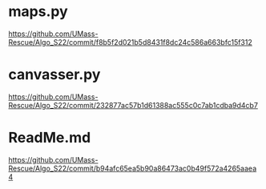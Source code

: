 # maps.py
https://github.com/UMass-Rescue/Algo_S22/commit/f8b5f2d021b5d8431f8dc24c586a663bfc15f312

# canvasser.py
https://github.com/UMass-Rescue/Algo_S22/commit/232877ac57b1d61388ac555c0c7ab1cdba9d4cb7

# ReadMe.md
https://github.com/UMass-Rescue/Algo_S22/commit/b94afc65ea5b90a86473ac0b49f572a4265aaea4
